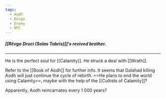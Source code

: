 ```yaml
---
tags:
  - Aodh
  - Rêvgo
  - Enemy
  - NPC
---
```

##### [[Rêvgo Druci (Solas Tabris)]]'s revived brother.
***

He is the perfect soul for [[Calamity]]. He struck a deal with [[Wrath]].

Refer to the [[Book of Aodh]] for further info. It seems that Galahad killing Aodh will just continue the cycle of rebirth. ==He plans to end the world using Calamity==, maybe with the help of the [[Cultists of Calamity]]?

Apparently, Aodh reincarnates every 1 000 years?